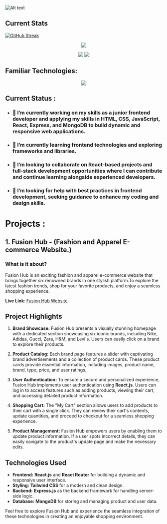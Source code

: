 ![Alt text](cover.gif)
## Current Stats

[![GitHub Streak](https://github-readme-streak-stats.herokuapp.com?user=Ariful-Islam-Shanto&theme=github-dark-blue&hide_border=true&card_width=900)](https://git.io/streak-stats)


<p align="center">
<img  src="https://github-profile-summary-cards.vercel.app/api/cards/profile-details?username=Ariful-Islam-Shanto&theme=algolia"/>
</p>
<p align="center">
  <img src="https://github-profile-summary-cards.vercel.app/api/cards/stats?username=Ariful-Islam-Shanto&theme=algolia"/>
  <img src="https://github-profile-summary-cards.vercel.app/api/cards/productive-time?username=Ariful-Islam-Shanto&theme=algolia&utcOffset=8"/>
</p>

## Familiar Technologies: 

<p align="center">
  <a href="https://skillicons.dev">
    <img src="https://skillicons.dev/icons?i=html,css,js,react,mongodb,express,nodejs,tailwind,mui&perline=3&theme=dark" />
  </a>
</p>



## Current Status : 
- ### 🔭  I’m currently working on my skills as a junior frontend developer and applying my skills in HTML, CSS, JavaScript, React, Express, and MongoDB to build dynamic and responsive web applications.
- ### 🌱  I’m currently learning frontend technologies and exploring frameworks and libraries.
- ### 👯  I’m looking to collaborate on React-based projects and full-stack development opportunities where I can contribute and continue learning alongside experienced developers.
- ### 🤔  I’m looking for help with best practices in frontend development, seeking guidance to enhance my coding and design skills.


# Projects :

 ## 1. Fusion Hub - (Fashion and Apparel E-commerce Website.)

### What is it about?
Fusion Hub is an exciting fashion and apparel e-commerce website that brings together six renowned brands in one stylish platform.To explore the latest fashion trends, shop for your favorite products, and enjoy a seamless shopping experience.

**Live Link**: [Fusion Hub Website](https://fushionhub-4a5df.web.app/)

## Project Highlights

1. **Brand Showcase:** Fusion Hub presents a visually stunning homepage with a dedicated section showcasing six iconic brands, including Nike, Adidas, Gucci, Zara, H&M, and Levi's. Users can easily click on a brand to explore their products.

2. **Product Catalog:** Each brand page features a slider with captivating brand advertisements and a collection of product cards. These product cards provide essential information, including images, product name, brand, type, price, and user ratings.

3. **User Authentication:** To ensure a secure and personalized experience, Fusion Hub implements user authentication using **React.js**. Users can log in to access features such as adding products, viewing their cart, and accessing detailed product information.

4. **Shopping Cart:** The "My Cart" section allows users to add products to their cart with a single click. They can review their cart's contents, update quantities, and proceed to checkout for a seamless shopping experience.

5. **Product Management:** Fusion Hub empowers users by enabling them to update product information. If a user spots incorrect details, they can easily navigate to the product's update page and make the necessary edits.

## Technologies Used

- **Frontend:** **React.js** and **React Router** for building a dynamic and responsive user interface.
- **Styling:** **Tailwind CSS** for a modern and clean design.
- **Backend:** **Express.js** as the backend framework for handling server-side logic.
- **Database:** **MongoDB** 
for storing and managing product and user data.

Feel free to explore Fusion Hub and experience the seamless integration of these technologies in creating an enjoyable shopping environment.

